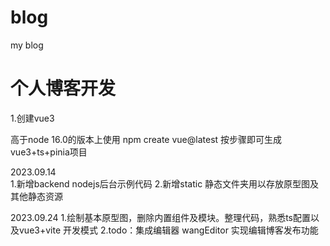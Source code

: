 # blog
my blog
# 个人博客开发

1.创建vue3 

高于node 16.0的版本上使用 npm create vue@latest 按步骤即可生成vue3+ts+pinia项目

2023.09.14  
1.新增backend nodejs后台示例代码
2.新增static 静态文件夹用以存放原型图及其他静态资源

2023.09.24
1.绘制基本原型图，删除内置组件及模块。整理代码，熟悉ts配置以及vue3+vite 开发模式
2.todo：集成编辑器 wangEditor 实现编辑博客发布功能

